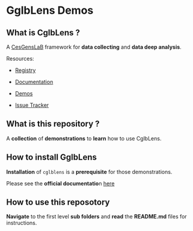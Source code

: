 # GglbLens Demos

## What is CglbLens ?

A [CesGensLaB](https://cesgenslab.fr) framework for **data collecting** and **data deep analysis**.

Resources:

- [Registry](https://forge-02.cesgenslab.cloud/cglb-registry/-/packages/pypi/cglblens)
  
- [Documentation](https://docs.cesgenslab.cloud/cglblens/)
  
- [Demos](https://github.com/CesGensLaB/gcglblens-demo)
  
- [Issue Tracker](https://forge-02.cesgenslab.cloud/cglb-registry/cglblens-issues/issues)


## What is this repository ?

A **collection** of **demonstrations** to **learn** how to use CglbLens.

## How to install GglbLens

**Installation** of `cglblens` is a **prerequisite** for those demonstrations.

Please see the **official documentatio**n [here](https://docs.cesgenslab.cloud/cglblens/)

## How to use this reposotory

**Navigate** to the first level **sub folders** and **read** the **README.md** files for instructions.

